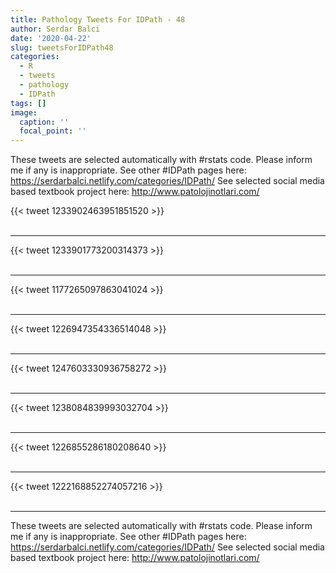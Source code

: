 ```yaml
---
title: Pathology Tweets For IDPath - 48
author: Serdar Balci
date: '2020-04-22'
slug: tweetsForIDPath48
categories:
  - R
  - tweets
  - pathology
  - IDPath
tags: []
image:
  caption: ''
  focal_point: ''
---
```



These tweets are selected automatically with #rstats code. Please inform me if any is inappropriate.
See other #IDPath pages here: https://serdarbalci.netlify.com/categories/IDPath/ 
See selected social media based textbook project here: http://www.patolojinotlari.com/

{{< tweet 1233902463951851520 >}}
<br>
<br>
<hr>
{{< tweet 1233901773200314373 >}}
<br>
<br>
<hr>
{{< tweet 1177265097863041024 >}}
<br>
<br>
<hr>
{{< tweet 1226947354336514048 >}}
<br>
<br>
<hr>
{{< tweet 1247603330936758272 >}}
<br>
<br>
<hr>
{{< tweet 1238084839993032704 >}}
<br>
<br>
<hr>
{{< tweet 1226855286180208640 >}}
<br>
<br>
<hr>
{{< tweet 1222168852274057216 >}}
<br>
<br>
<hr>


These tweets are selected automatically with #rstats code. Please inform me if any is inappropriate.
See other #IDPath pages here: https://serdarbalci.netlify.com/categories/IDPath/ 
See selected social media based textbook project here: http://www.patolojinotlari.com/
